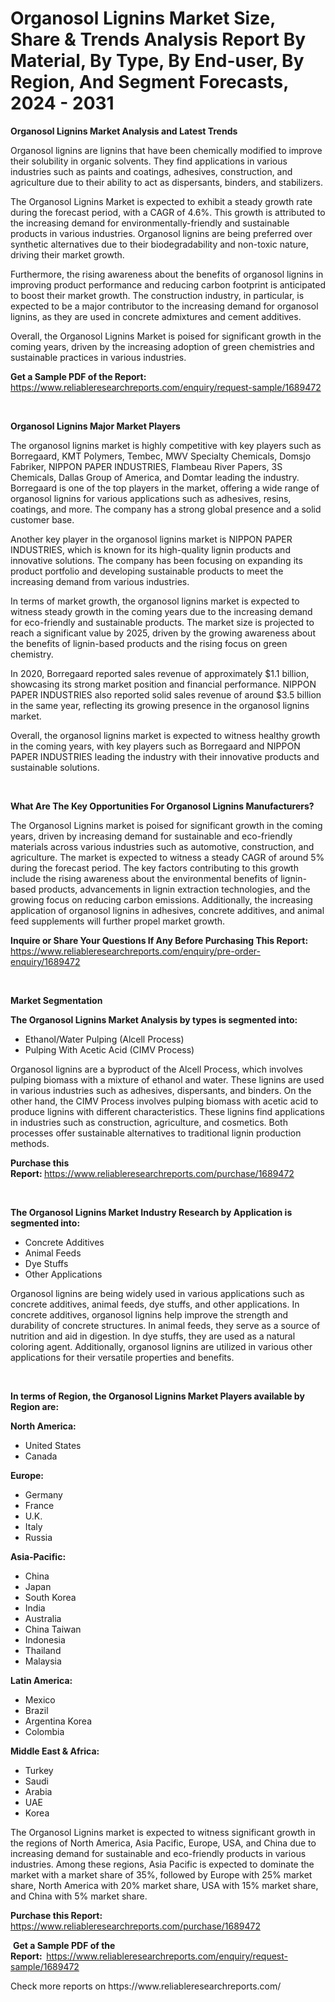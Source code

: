 <p><h1>Organosol Lignins Market Size, Share & Trends Analysis Report By Material, By Type, By End-user, By Region, And Segment Forecasts, 2024 - 2031</h1></p><p><strong>Organosol Lignins Market Analysis and Latest Trends</strong></p>
<p><p>Organosol lignins are lignins that have been chemically modified to improve their solubility in organic solvents. They find applications in various industries such as paints and coatings, adhesives, construction, and agriculture due to their ability to act as dispersants, binders, and stabilizers.</p><p>The Organosol Lignins Market is expected to exhibit a steady growth rate during the forecast period, with a CAGR of 4.6%. This growth is attributed to the increasing demand for environmentally-friendly and sustainable products in various industries. Organosol lignins are being preferred over synthetic alternatives due to their biodegradability and non-toxic nature, driving their market growth.</p><p>Furthermore, the rising awareness about the benefits of organosol lignins in improving product performance and reducing carbon footprint is anticipated to boost their market growth. The construction industry, in particular, is expected to be a major contributor to the increasing demand for organosol lignins, as they are used in concrete admixtures and cement additives.</p><p>Overall, the Organosol Lignins Market is poised for significant growth in the coming years, driven by the increasing adoption of green chemistries and sustainable practices in various industries.</p></p>
<p><strong>Get a Sample PDF of the Report:&nbsp;</strong> <a href="https://www.reliableresearchreports.com/enquiry/request-sample/1689472">https://www.reliableresearchreports.com/enquiry/request-sample/1689472</a></p>
<p>&nbsp;</p>
<p><strong>Organosol Lignins Major Market Players</strong></p>
<p><p>The organosol lignins market is highly competitive with key players such as Borregaard, KMT Polymers, Tembec, MWV Specialty Chemicals, Domsjo Fabriker, NIPPON PAPER INDUSTRIES, Flambeau River Papers, 3S Chemicals, Dallas Group of America, and Domtar leading the industry. Borregaard is one of the top players in the market, offering a wide range of organosol lignins for various applications such as adhesives, resins, coatings, and more. The company has a strong global presence and a solid customer base.</p><p>Another key player in the organosol lignins market is NIPPON PAPER INDUSTRIES, which is known for its high-quality lignin products and innovative solutions. The company has been focusing on expanding its product portfolio and developing sustainable products to meet the increasing demand from various industries.</p><p>In terms of market growth, the organosol lignins market is expected to witness steady growth in the coming years due to the increasing demand for eco-friendly and sustainable products. The market size is projected to reach a significant value by 2025, driven by the growing awareness about the benefits of lignin-based products and the rising focus on green chemistry.</p><p>In 2020, Borregaard reported sales revenue of approximately $1.1 billion, showcasing its strong market position and financial performance. NIPPON PAPER INDUSTRIES also reported solid sales revenue of around $3.5 billion in the same year, reflecting its growing presence in the organosol lignins market.</p><p>Overall, the organosol lignins market is expected to witness healthy growth in the coming years, with key players such as Borregaard and NIPPON PAPER INDUSTRIES leading the industry with their innovative products and sustainable solutions.</p></p>
<p>&nbsp;</p>
<p><strong>What Are The Key Opportunities For Organosol Lignins Manufacturers?</strong></p>
<p><p>The Organosol Lignins market is poised for significant growth in the coming years, driven by increasing demand for sustainable and eco-friendly materials across various industries such as automotive, construction, and agriculture. The market is expected to witness a steady CAGR of around 5% during the forecast period. The key factors contributing to this growth include the rising awareness about the environmental benefits of lignin-based products, advancements in lignin extraction technologies, and the growing focus on reducing carbon emissions. Additionally, the increasing application of organosol lignins in adhesives, concrete additives, and animal feed supplements will further propel market growth.</p></p>
<p><strong>Inquire or Share Your Questions If Any Before Purchasing This Report:</strong> <a href="https://www.reliableresearchreports.com/enquiry/pre-order-enquiry/1689472">https://www.reliableresearchreports.com/enquiry/pre-order-enquiry/1689472</a></p>
<p>&nbsp;</p>
<p><strong>Market Segmentation</strong></p>
<p><strong>The Organosol Lignins Market Analysis by types is segmented into:</strong></p>
<p><ul><li>Ethanol/Water Pulping (Alcell Process)</li><li>Pulping With Acetic Acid (CIMV Process)</li></ul></p>
<p><p>Organosol lignins are a byproduct of the Alcell Process, which involves pulping biomass with a mixture of ethanol and water. These lignins are used in various industries such as adhesives, dispersants, and binders. On the other hand, the CIMV Process involves pulping biomass with acetic acid to produce lignins with different characteristics. These lignins find applications in industries such as construction, agriculture, and cosmetics. Both processes offer sustainable alternatives to traditional lignin production methods.</p></p>
<p><strong>Purchase this Report:&nbsp;</strong><a href="https://www.reliableresearchreports.com/purchase/1689472">https://www.reliableresearchreports.com/purchase/1689472</a></p>
<p>&nbsp;</p>
<p><strong>The Organosol Lignins Market Industry Research by Application is segmented into:</strong></p>
<p><ul><li>Concrete Additives</li><li>Animal Feeds</li><li>Dye Stuffs</li><li>Other Applications</li></ul></p>
<p><p>Organosol lignins are being widely used in various applications such as concrete additives, animal feeds, dye stuffs, and other applications. In concrete additives, organosol lignins help improve the strength and durability of concrete structures. In animal feeds, they serve as a source of nutrition and aid in digestion. In dye stuffs, they are used as a natural coloring agent. Additionally, organosol lignins are utilized in various other applications for their versatile properties and benefits.</p></p>
<p>&nbsp;</p>
<p><strong>In terms of Region, the Organosol Lignins Market Players available by Region are:</strong></p>
<p>
    <p> <strong> North America: </strong>
        <ul>
            <li>United States</li>
            <li>Canada</li>
        </ul>
        </p> 
    <p> <strong> Europe: </strong>
        <ul>
            <li>Germany</li>
            <li>France</li>
            <li>U.K.</li>
            <li>Italy</li>
            <li>Russia</li>
        </ul>
        </p> 
    <p> <strong> Asia-Pacific: </strong>
        <ul>
            <li>China</li>
            <li>Japan</li>
            <li>South Korea</li>
            <li>India</li>
            <li>Australia</li>
            <li>China Taiwan</li>
            <li>Indonesia</li>
            <li>Thailand</li>
            <li>Malaysia</li>
        </ul>
        </p> 
    <p> <strong> Latin America: </strong>
        <ul>
            <li>Mexico</li>
            <li>Brazil</li>
            <li>Argentina Korea</li>
            <li>Colombia</li>
        </ul>
        </p> 
    <p> <strong> Middle East & Africa: </strong>
        <ul>
            <li>Turkey</li>
            <li>Saudi</li>
            <li>Arabia</li>
            <li>UAE</li>
            <li>Korea</li>
        </ul>
    </p>
    </p>
<p><p>The Organosol Lignins market is expected to witness significant growth in the regions of North America, Asia Pacific, Europe, USA, and China due to increasing demand for sustainable and eco-friendly products in various industries. Among these regions, Asia Pacific is expected to dominate the market with a market share of 35%, followed by Europe with 25% market share, North America with 20% market share, USA with 15% market share, and China with 5% market share.</p></p>
<p><strong>Purchase this Report: </strong><a href="https://www.reliableresearchreports.com/purchase/1689472">https://www.reliableresearchreports.com/purchase/1689472</a></p>
<p>&nbsp;<strong>Get a Sample PDF of the Report:&nbsp;&nbsp;</strong><a href="https://www.reliableresearchreports.com/enquiry/request-sample/1689472">https://www.reliableresearchreports.com/enquiry/request-sample/1689472</a></p>
<p><strong></strong></p>
<p>Check more reports on https://www.reliableresearchreports.com/</p>